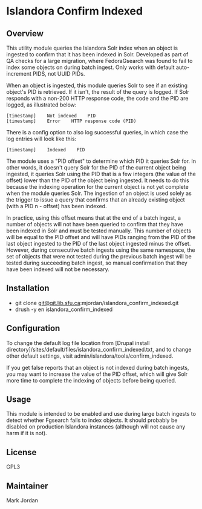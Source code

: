 # Islandora Confirm Indexed

## Overview

This utility module queries the Islandora Solr index when an object is ingested to confirm that it has been indexed in Solr. Developed as part of QA checks for a large migration, where FedoraGsearch was found to fail to index some objects on during batch ingest. Only works with default auto-increment PIDS, not UUID PIDs.

When an object is ingested, this module queries Solr to see if an existing object's PID is retrieved. If it isn't, the result of the query is logged. If Solr responds with a non-200 HTTP response code, the code and the PID are logged, as illustrated below:

```
[timestamp]    Not indexed    PID
[timestamp]    Error    HTTP response code (PID)
```
There is a config option to also log successful queries, in which case the log entries will look like this:

```
[timestamp]    Indexed    PID
```

The module uses a "PID offset" to determine which PID it queries Solr for. In other words, it doesn't query Solr for the PID of the current object being ingested, it queries Solr using the PID that is a few integers (the value of the offset) lower than the PID of the object being ingested. It needs to do this because the indexing operation for the current object is not yet complete when the module queries Solr. The ingestion of an object is used solely as the trigger to issue a query that confirms that an already existing object (with a PID n - offset) has been indexed.

In practice, using this offset means that at the end of a batch ingest, a number of objects will not have been queried to confirm that they have been indexed in Solr and must be tested manually. This number of objects will be equal to the PID offset and will have PIDs ranging from the PID of the last object ingested to the PID of the last object ingested minus the offset. However, during consecutive batch ingests using the same namespace, the set of objects that were not tested during the previous batch ingest will be tested during succeeding batch ingest, so manual confirmation that they have been indexed will not be necessary.

## Installation

* git clone git@git.lib.sfu.ca:mjordan/islandora_confirm_indexed.git
* drush -y en islandora_confirm_indexed

## Configuration

To change the default log file location from [Drupal install directory]/sites/default/files/islandora_confirm_indexed.txt, and to change other default settings, visit admin/islandora/tools/confirm_indexed.

If you get false reports that an object is not indexed during batch ingests, you may want to increase the value of the PID offset, which will give Solr more time to complete the indexing of objects before being queried.

## Usage

This module is intended to be enabled and use during large batch ingests to detect whether Fgsearch fails to index objects. It should probably be disabled on production Islandora instances (although will not cause any harm if it is not).

## License

GPL3

## Maintainer

Mark Jordan
